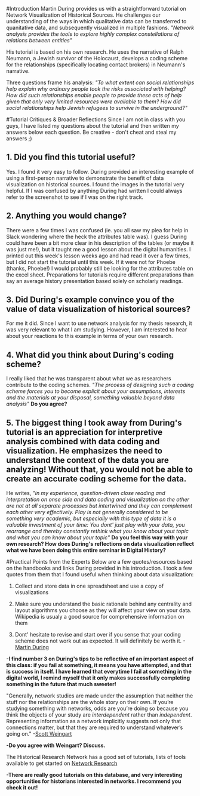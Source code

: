 #Introduction
Martin During provides us with a straightforward tutorial on Network Visualization of Historical Sources. He challenges our understanding of the ways in which qualitative data can be transferred to quanitative data, and subsequently visualized in multiple fashions. *"Network analysis provides the tools to explore highly complex constellations of relations between entities"* 

His tutorial is based on his own research. He uses the narrative of Ralph Neumann, a Jewish survivor of the Holocaust, develops a coding scheme for the relationships (specifically locating contact brokers) in Neumann's narrative. 

Three questions frame his analysis: 
*"To what extent can social relationships help explain why ordinary people took the risks associated with helping? How did such relationships enable people to provide these acts of help given that only very limited resources were available to them? How did social relationships help Jewish refugees to survive in the underground?"* 

#Tutorial Critiques & Broader Reflections
Since I am not in class with you guys, I have listed my questions about the tutorial and then written my answers below each question. Be creative - don't cheat and steal my answers ;) 

## 1. Did you find this tutorial useful? 
Yes. I found it very easy to follow. During provided an interesting example of using a first-person narrative to demonstrate the benefit of data visualization on historical sources. I found the images in the tutorial very helpful. If I was confused by anything During had written I could always refer to the screenshot to see if I was on the right track. 
## 2. Anything you would change? 
There were a few times I was confused (ie. you all saw my plea for help in Slack wondering where the heck the attributes table was). I guess During could have been a bit more clear in his description of the tables (or maybe it was just me!), but it taught me a good lesson about the digital humanities. I printed out this week's lesson weeks ago and had read it over a few times, but I did not start the tutorial until this week. If it were not for Phoebe (thanks, Phoebe!) I would probably still be looking for the attributes table on the excel sheet. Preparations for tutorials require different preparations than say an average history presentation based solely on scholarly readings. 
## 3. Did During's example convince you of the value of data visualization of historical sources? 
For me it did. Since I want to use network analysis for my thesis research, it was very relevant to what I am studying. However, I am interested to hear about your reactions to this example in terms of your own research. 
## 4. What did you think about During's coding scheme? 
I really liked that he was transparent about what we as researchers contribute to the coding schemes. *"The prcoess of designing such a coding scheme forces you to become explicit about your assumptions, interests and the materials at your disposal, something valuable beyond data analysis"* **Do you agree?** 
## 5. The biggest thing I took away from During's tutorial is an appreciation for interpretive analysis combined with data coding and visualization. He emphasizes the need to understand the context of the data you are analyzing! Without that, you would not be able to create an accurate coding scheme for the data. 
He writes, *"in my experience, question-driven close reading and interpretation on onse side and data coding and visualization on the other are not at all separate processes but intertwined and they can complement each other very effectively. Play is not generally considered to be something very academic, but especially with this type of data it is a valuable investment of your time: You dont' just play with your data, you rearrange and thereby constantly rethink what you know about yout topic and what you can know about your topic"* **Do you feel this way with your own research? How does During's reflections on data visualization reflect what we have been doing this entire seminar in Digital History?**

#Practical Points from the Experts 
Below are a few quotes/resources based on the handbooks and links During provided in his introduction. I took a few quotes from them that I found useful when thinking about data visualization: 

1. Collect and store data in one spreadsheet and use a copy of visualizations

2. Make sure you understand the basic rationale behind any centrality and layout algorithms you choose as they will affect your view on your data. Wikipedia is usualy a good source for comprehensive information on them

3. Dont' hesitate to revise and start over if you sense that your coding scheme does not work out as expected. It will definitely be worth it. -[Martin During](http://programminghistorian.org/lessons/creating-network-diagrams-from-historical-sources)
 
**-I find number 3 on During's tips to be reflective of an important aspect of this class: if you fail at something, it means you have attempted, and that is success in itself. I have learned that everytime I fail at something in the digital world, I remind myself that it only makes successfully completing something in the future that much sweeter!** 

"Generally, network studies are made under the assumption that neither the stuff nor the relationships are the whole story on their own. If you’re studying something with networks, odds are you’re doing so because you think the objects of your study are *interdependent* rather than *independent*. Representing information as a network implicitly suggests not only that connections matter, but that they are required to understand whatever’s going on." -[Scott Weingart](http://www.scottbot.net/HIAL/?p=6279) 

**-Do you agree with Weingart? Discuss.** 

The Historical Research Network has a good set of tutorials, lists of tools available to get started on [Network Research](http://historicalnetworkresearch.org/resources/external-resources/#2)

**-There are really good tutorials on this database, and very interesting opportunities for historians interested in networks. I recommend you check it out!** 
